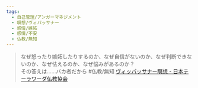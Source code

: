 ```yaml
---
tags:
  - 自己管理/アンガーマネジメント
  - 瞑想/ヴィパッサナー
  - 感情/嫉妬
  - 感情/不安
  - 仏教/無知
---
```

>なぜ怒ったり嫉妬したりするのか、なぜ自信がないのか、なぜ判断できないのか、なぜ怯えるのか、なぜ悩みがあるのか？  
その答えは……バカ者だから #仏教/無知 
[ヴィッパッサナー瞑想 - 日本テーラワーダ仏教協会](https://j-theravada.com/world/keyword/keyword-19/)



